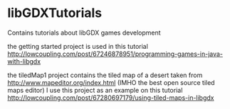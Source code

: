 libGDXTutorials
===============

Contains tutorials about libGDX games development

the getting started project is used in this tutorial
http://lowcoupling.com/post/67246878951/programming-games-in-java-with-libgdx

the tiledMap1 project contains the tiled map of a desert taken from http://www.mapeditor.org/index.html (IMHO the best open source  tiled maps editor) 
I use this project as an example on this tutorial
http://lowcoupling.com/post/67280697179/using-tiled-maps-in-libgdx
